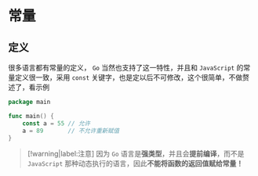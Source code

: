 # 常量

## 定义

很多语言都有常量的定义， `Go` 当然也支持了这一特性，并且和 `JavaScript` 的常量定义很一致，采用 `const` 关键字，也是定以后不可修改，这个很简单，不做赘述了，看示例

```go
package main

func main() {  
    const a = 55 // 允许
    a = 89       // 不允许重新赋值
}
```

> [!warning|label:注意]
> 因为 `Go` 语言是**强类型**，并且会**提前编译**，而不是 `JavaScript` 那种动态执行的语言，因此**不能将函数的返回值赋给常量！**
